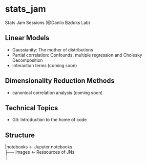 # stats_jam
Stats Jam Sessions (@Danilo Bzdoks Lab)

##	 Linear Models
- Gaussianity: The mother of distributions
- Partial correlation: Confounds, multiple regression and Cholesky Decomposition
- Interaction terms (coming soon)

##  Dimensionality Reduction Methods
- canonical correlation analysis (coming soon)

##	 Technical Topics
- Git: Introduction to the home of code

## Structure

|notebooks          <- Jupyter notebooks <br>
├── images          <- Ressources of JNs <br>
│   <br>

